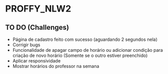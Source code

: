 # PROFFY_NLW2

## TO DO (Challenges)

- Página de cadastro feito com sucesso (aguardando 2 segundos nela)
- Corrigir bugs
- Funcionalidade de apagar campo de horário ou adicionar condição para criação de novo horário (Somente se o outro estiver preenchido)
- Aplicar responsividade
- Mostrar horários do professor na semana


